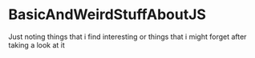 # BasicAndWeirdStuffAboutJS
Just noting things that i find interesting or things that i might forget after taking a look at it
